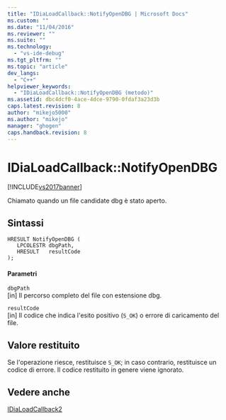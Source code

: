 ```yaml
---
title: "IDiaLoadCallback::NotifyOpenDBG | Microsoft Docs"
ms.custom: ""
ms.date: "11/04/2016"
ms.reviewer: ""
ms.suite: ""
ms.technology: 
  - "vs-ide-debug"
ms.tgt_pltfrm: ""
ms.topic: "article"
dev_langs: 
  - "C++"
helpviewer_keywords: 
  - "IDiaLoadCallback::NotifyOpenDBG (metodo)"
ms.assetid: dbc4dcf0-4ace-4dce-9790-0fdaf3a23d3b
caps.latest.revision: 8
author: "mikejo5000"
ms.author: "mikejo"
manager: "ghogen"
caps.handback.revision: 8
---
```

# IDiaLoadCallback::NotifyOpenDBG
[!INCLUDE[vs2017banner](../../code-quality/includes/vs2017banner.md)]

Chiamato quando un file candidate dbg è stato aperto.  
  
## Sintassi  
  
```cpp#  
HRESULT NotifyOpenDBG (   
   LPCOLESTR dbgPath,  
   HRESULT   resultCode  
);  
```  
  
#### Parametri  
 `dbgPath`  
 \[in\]  Il percorso completo del file con estensione dbg.  
  
 `resultCode`  
 \[in\]  Il codice che indica l'esito positivo \(`S_OK`\) o errore di caricamento del file.  
  
## Valore restituito  
 Se l'operazione riesce, restituisce `S_OK`; in caso contrario, restituisce un codice di errore.  Il codice restituito in genere viene ignorato.  
  
## Vedere anche  
 [IDiaLoadCallback2](../../debugger/debug-interface-access/idialoadcallback2.md)